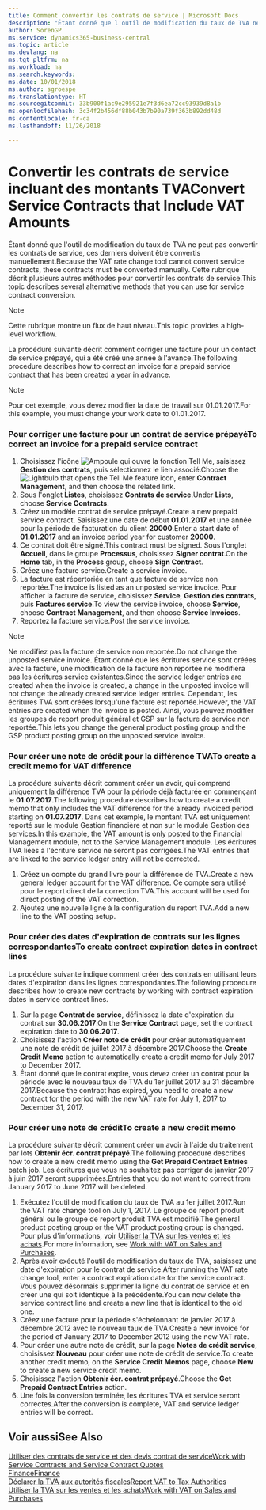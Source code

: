 ```yaml
---
title: Comment convertir les contrats de service | Microsoft Docs
description: "Étant donné que l'outil de modification du taux de TVA ne peut pas convertir les contrats de service, ces derniers doivent être convertis manuellement. Cette rubrique décrit plusieurs autres méthodes pour convertir les contrats de service."
author: SorenGP
ms.service: dynamics365-business-central
ms.topic: article
ms.devlang: na
ms.tgt_pltfrm: na
ms.workload: na
ms.search.keywords: 
ms.date: 10/01/2018
ms.author: sgroespe
ms.translationtype: HT
ms.sourcegitcommit: 33b900f1ac9e295921e7f3d6ea72cc93939d8a1b
ms.openlocfilehash: 3c34f2b456df88b043b7b90a739f363b892dd48d
ms.contentlocale: fr-ca
ms.lasthandoff: 11/26/2018

---
```

# <a name="convert-service-contracts-that-include-vat-amounts"></a><span data-ttu-id="6efc1-104">Convertir les contrats de service incluant des montants TVA</span><span class="sxs-lookup"><span data-stu-id="6efc1-104">Convert Service Contracts that Include VAT Amounts</span></span>
<span data-ttu-id="6efc1-105">Étant donné que l'outil de modification du taux de TVA ne peut pas convertir les contrats de service, ces derniers doivent être convertis manuellement.</span><span class="sxs-lookup"><span data-stu-id="6efc1-105">Because the VAT rate change tool cannot convert service contracts, these contracts must be converted manually.</span></span> <span data-ttu-id="6efc1-106">Cette rubrique décrit plusieurs autres méthodes pour convertir les contrats de service.</span><span class="sxs-lookup"><span data-stu-id="6efc1-106">This topic describes several alternative methods that you can use for service contract conversion.</span></span>  

> [!NOTE]  
>  <span data-ttu-id="6efc1-107">Cette rubrique montre un flux de haut niveau.</span><span class="sxs-lookup"><span data-stu-id="6efc1-107">This topic provides a high-level workflow.</span></span>  

 <span data-ttu-id="6efc1-108">La procédure suivante décrit comment corriger une facture pour un contact de service prépayé, qui a été créé une année à l'avance.</span><span class="sxs-lookup"><span data-stu-id="6efc1-108">The following procedure describes how to correct an invoice for a prepaid service contract that has been created a year in advance.</span></span>  

> [!NOTE]  
>  <span data-ttu-id="6efc1-109">Pour cet exemple, vous devez modifier la date de travail sur 01.01.2017.</span><span class="sxs-lookup"><span data-stu-id="6efc1-109">For this example, you must change your work date to 01.01.2017.</span></span>  

### <a name="to-correct-an-invoice-for-a-prepaid-service-contract"></a><span data-ttu-id="6efc1-110">Pour corriger une facture pour un contrat de service prépayé</span><span class="sxs-lookup"><span data-stu-id="6efc1-110">To correct an invoice for a prepaid service contract</span></span>  
1. <span data-ttu-id="6efc1-111">Choisissez l'icône ![Ampoule qui ouvre la fonction Tell Me](media/ui-search/search_small.png "Dites-moi ce que vous voulez faire"), saisissez **Gestion des contrats**, puis sélectionnez le lien associé.</span><span class="sxs-lookup"><span data-stu-id="6efc1-111">Choose the ![Lightbulb that opens the Tell Me feature](media/ui-search/search_small.png "Tell me what you want to do") icon, enter **Contract Management**, and then choose the related link.</span></span>  
2. <span data-ttu-id="6efc1-112">Sous l'onglet **Listes**, choisissez **Contrats de service**.</span><span class="sxs-lookup"><span data-stu-id="6efc1-112">Under **Lists**, choose **Service Contracts**.</span></span>  
3. <span data-ttu-id="6efc1-113">Créez un modèle contrat de service prépayé.</span><span class="sxs-lookup"><span data-stu-id="6efc1-113">Create a new prepaid service contract.</span></span> <span data-ttu-id="6efc1-114">Saisissez une date de début **01.01.2017** et une année pour la période de facturation du client **20000**.</span><span class="sxs-lookup"><span data-stu-id="6efc1-114">Enter a start date of **01.01.2017** and an invoice period year for customer **20000**.</span></span>  
4. <span data-ttu-id="6efc1-115">Ce contrat doit être signé.</span><span class="sxs-lookup"><span data-stu-id="6efc1-115">This contract must be signed.</span></span> <span data-ttu-id="6efc1-116">Sous l'onglet **Accueil**, dans le groupe **Processus**, choisissez **Signer contrat**.</span><span class="sxs-lookup"><span data-stu-id="6efc1-116">On the **Home** tab, in the **Process** group, choose **Sign Contract**.</span></span>  
5. <span data-ttu-id="6efc1-117">Créez une facture service.</span><span class="sxs-lookup"><span data-stu-id="6efc1-117">Create a service invoice.</span></span>
6. <span data-ttu-id="6efc1-118">La facture est répertoriée en tant que facture de service non reportée.</span><span class="sxs-lookup"><span data-stu-id="6efc1-118">The invoice is listed as an unposted service invoice.</span></span> <span data-ttu-id="6efc1-119">Pour afficher la facture de service, choisissez **Service**, **Gestion des contrats**, puis **Factures service**.</span><span class="sxs-lookup"><span data-stu-id="6efc1-119">To view the service invoice, choose **Service**, choose **Contract Management**, and then choose **Service Invoices**.</span></span>  
7. <span data-ttu-id="6efc1-120">Reportez la facture service.</span><span class="sxs-lookup"><span data-stu-id="6efc1-120">Post the service invoice.</span></span>  

> [!NOTE]  
>  <span data-ttu-id="6efc1-121">Ne modifiez pas la facture de service non reportée.</span><span class="sxs-lookup"><span data-stu-id="6efc1-121">Do not change the unposted service invoice.</span></span> <span data-ttu-id="6efc1-122">Étant donné que les écritures service sont créées avec la facture, une modification de la facture non reportée ne modifiera pas les écritures service existantes.</span><span class="sxs-lookup"><span data-stu-id="6efc1-122">Since the service ledger entries are created when the invoice is created, a change in the unposted invoice will not change the already created service ledger entries.</span></span> <span data-ttu-id="6efc1-123">Cependant, les écritures TVA sont créées lorsqu'une facture est reportée.</span><span class="sxs-lookup"><span data-stu-id="6efc1-123">However, the VAT entries are created when the invoice is posted.</span></span> <span data-ttu-id="6efc1-124">Ainsi, vous pouvez modifier les groupes de report produit général et GSP sur la facture de service non reportée.</span><span class="sxs-lookup"><span data-stu-id="6efc1-124">This lets you change the general product posting group and the GSP product posting group on the unposted service invoice.</span></span>  

### <a name="to-create-a-credit-memo-for-vat-difference"></a><span data-ttu-id="6efc1-125">Pour créer une note de crédit pour la différence TVA</span><span class="sxs-lookup"><span data-stu-id="6efc1-125">To create a credit memo for VAT difference</span></span>  
<span data-ttu-id="6efc1-126">La procédure suivante décrit comment créer un avoir, qui comprend uniquement la différence TVA pour la période déjà facturée en commençant le **01.07.2017**.</span><span class="sxs-lookup"><span data-stu-id="6efc1-126">The following procedure describes how to create a credit memo that only includes the VAT difference for the already invoiced period starting on **01.07.2017**.</span></span> <span data-ttu-id="6efc1-127">Dans cet exemple, le montant TVA est uniquement reporté sur le module Gestion financière et non sur le module Gestion des services.</span><span class="sxs-lookup"><span data-stu-id="6efc1-127">In this example, the VAT amount is only posted to the Financial Management module, not to the Service Management module.</span></span> <span data-ttu-id="6efc1-128">Les écritures TVA liées à l'écriture service ne seront pas corrigées.</span><span class="sxs-lookup"><span data-stu-id="6efc1-128">The VAT entries that are linked to the service ledger entry will not be corrected.</span></span>  

1. <span data-ttu-id="6efc1-129">Créez un compte du grand livre pour la différence de TVA.</span><span class="sxs-lookup"><span data-stu-id="6efc1-129">Create a new general ledger account for the VAT difference.</span></span> <span data-ttu-id="6efc1-130">Ce compte sera utilisé pour le report direct de la correction TVA.</span><span class="sxs-lookup"><span data-stu-id="6efc1-130">This account will be used for direct posting of the VAT correction.</span></span>  
2. <span data-ttu-id="6efc1-131">Ajoutez une nouvelle ligne à la configuration du report TVA.</span><span class="sxs-lookup"><span data-stu-id="6efc1-131">Add a new line to the VAT posting setup.</span></span>  

### <a name="to-create-contract-expiration-dates-in-contract-lines"></a><span data-ttu-id="6efc1-132">Pour créer des dates d'expiration de contrats sur les lignes correspondantes</span><span class="sxs-lookup"><span data-stu-id="6efc1-132">To create contract expiration dates in contract lines</span></span>  
<span data-ttu-id="6efc1-133">La procédure suivante indique comment créer des contrats en utilisant leurs dates d'expiration dans les lignes correspondantes.</span><span class="sxs-lookup"><span data-stu-id="6efc1-133">The following procedure describes how to create new contracts by working with contract expiration dates in service contract lines.</span></span>  

1. <span data-ttu-id="6efc1-134">Sur la page **Contrat de service**, définissez la date d'expiration du contrat sur **30.06.2017**.</span><span class="sxs-lookup"><span data-stu-id="6efc1-134">On the **Service Contract** page, set the contract expiration date to **30.06.2017**.</span></span>  
2. <span data-ttu-id="6efc1-135">Choisissez l'action **Créer note de crédit** pour créer automatiquement une note de crédit de juillet 2017 à décembre 2017.</span><span class="sxs-lookup"><span data-stu-id="6efc1-135">Choose the **Create Credit Memo** action to automatically create a credit memo for July 2017 to December 2017.</span></span>  
3. <span data-ttu-id="6efc1-136">Étant donné que le contrat expire, vous devez créer un contrat pour la période avec le nouveau taux de TVA du 1er juillet 2017 au 31 décembre 2017.</span><span class="sxs-lookup"><span data-stu-id="6efc1-136">Because the contract has expired, you need to create a new contract for the period with the new VAT rate for July 1, 2017 to December 31, 2017.</span></span>  

### <a name="to-create-a-new-credit-memo"></a><span data-ttu-id="6efc1-137">Pour créer une note de crédit</span><span class="sxs-lookup"><span data-stu-id="6efc1-137">To create a new credit memo</span></span>  
<span data-ttu-id="6efc1-138">La procédure suivante décrit comment créer un avoir à l'aide du traitement par lots **Obtenir écr. contrat prépayé**.</span><span class="sxs-lookup"><span data-stu-id="6efc1-138">The following procedure describes how to create a new credit memo using the **Get Prepaid Contract Entries** batch job.</span></span> <span data-ttu-id="6efc1-139">Les écritures que vous ne souhaitez pas corriger de janvier 2017 à juin 2017 seront supprimées.</span><span class="sxs-lookup"><span data-stu-id="6efc1-139">Entries that you do not want to correct from January 2017 to June 2017 will be deleted.</span></span>  

1. <span data-ttu-id="6efc1-140">Exécutez l'outil de modification du taux de TVA au 1er juillet 2017.</span><span class="sxs-lookup"><span data-stu-id="6efc1-140">Run the VAT rate change tool on July 1, 2017.</span></span> <span data-ttu-id="6efc1-141">Le groupe de report produit général ou le groupe de report produit TVA est modifié.</span><span class="sxs-lookup"><span data-stu-id="6efc1-141">The general product posting group or the VAT product posting group is changed.</span></span> <span data-ttu-id="6efc1-142">Pour plus d'informations, voir [Utiliser la TVA sur les ventes et les achats](finance-work-with-vat.md).</span><span class="sxs-lookup"><span data-stu-id="6efc1-142">For more information, see [Work with VAT on Sales and Purchases](finance-work-with-vat.md).</span></span>  
2. <span data-ttu-id="6efc1-143">Après avoir exécuté l'outil de modification du taux de TVA, saisissez une date d'expiration pour le contrat de service.</span><span class="sxs-lookup"><span data-stu-id="6efc1-143">After running the VAT rate change tool, enter a contract expiration date for the service contract.</span></span> <span data-ttu-id="6efc1-144">Vous pouvez désormais supprimer la ligne du contrat de service et en créer une qui soit identique à la précédente.</span><span class="sxs-lookup"><span data-stu-id="6efc1-144">You can now delete the service contract line and create a new line that is identical to the old one.</span></span>  
3. <span data-ttu-id="6efc1-145">Créez une facture pour la période s'échelonnant de janvier 2017 à décembre 2012 avec le nouveau taux de TVA.</span><span class="sxs-lookup"><span data-stu-id="6efc1-145">Create a new invoice for the period of January 2017 to December 2012 using the new VAT rate.</span></span>  
4. <span data-ttu-id="6efc1-146">Pour créer une autre note de crédit, sur la page **Notes de crédit service**, choisissez **Nouveau** pour créer une note de crédit de service.</span><span class="sxs-lookup"><span data-stu-id="6efc1-146">To create another credit memo, on the **Service Credit Memos** page, choose **New** to create a new service credit memo.</span></span>  
5. <span data-ttu-id="6efc1-147">Choisissez l'action **Obtenir écr. contrat prépayé**.</span><span class="sxs-lookup"><span data-stu-id="6efc1-147">Choose the **Get Prepaid Contract Entries** action.</span></span>  
6. <span data-ttu-id="6efc1-148">Une fois la conversion terminée, les écritures TVA et service seront correctes.</span><span class="sxs-lookup"><span data-stu-id="6efc1-148">After the conversion is complete, VAT and service ledger entries will be correct.</span></span>  

## <a name="see-also"></a><span data-ttu-id="6efc1-149">Voir aussi</span><span class="sxs-lookup"><span data-stu-id="6efc1-149">See Also</span></span>  
[<span data-ttu-id="6efc1-150">Utiliser des contrats de service et des devis contrat de service</span><span class="sxs-lookup"><span data-stu-id="6efc1-150">Work with Service Contracts and Service Contract Quotes</span></span>](service-how-to-create-service-contracts-and-service-contract-quotes.md)  
[<span data-ttu-id="6efc1-151">Finance</span><span class="sxs-lookup"><span data-stu-id="6efc1-151">Finance</span></span>](finance.md)  
[<span data-ttu-id="6efc1-152">Déclarer la TVA aux autorités fiscales</span><span class="sxs-lookup"><span data-stu-id="6efc1-152">Report VAT to Tax Authorities</span></span>](finance-how-report-vat.md)  
[<span data-ttu-id="6efc1-153">Utiliser la TVA sur les ventes et les achats</span><span class="sxs-lookup"><span data-stu-id="6efc1-153">Work with VAT on Sales and Purchases</span></span>](finance-work-with-vat.md)  

